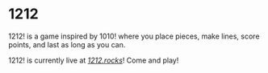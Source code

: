 # 1212
1212! is a game inspired by 1010! where you place pieces, make lines, score points, and last as long as you can.

1212! is currently live at *[1212.rocks](http://1212.rocks)*! Come and play!
